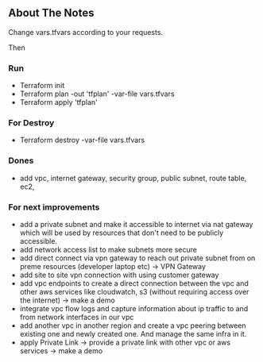 
<!-- ABOUT THE Notes -->
## About The Notes

Change vars.tfvars according to your requests.

Then

### Run

- Terraform init
- Terraform plan -out 'tfplan' -var-file vars.tfvars
- Terraform apply 'tfplan'

### For Destroy
- Terraform destroy -var-file vars.tfvars

### Dones
- add vpc, internet gateway, security group, public subnet, route table, ec2, 

### For next improvements
- add a private subnet and make it accessible to internet via nat gateway which will be used by resources that don't need to be publicly accessible.
- add network access list to make subnets more secure
- add direct  connect via vpn gateway to reach out private subnet from on preme resources (developer laptop etc) -> VPN Gateway
- add site to site vpn connection with using customer gateway
- add vpc endpoints to create a direct connection between the vpc and other aws services like cloudwatch, s3 (without requiring access over the internet) -> make a demo
- integrate vpc flow logs and capture information about ip traffic to and from network interfaces in our vpc
- add another vpc in another region and create a vpc peering between existing one and newly created one. And manage the same infra in it.
- apply Private Link -> provide a private link with other vpc or aws services -> make a demo